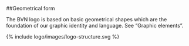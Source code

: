 <section id="logo-page-geometrical-form"></section>


##Geometrical form

The BVN logo is based on basic geometrical shapes which are the foundation of our graphic identity and language.
See “Graphic elements”.

{% include logo/images/logo-structure.svg %}
